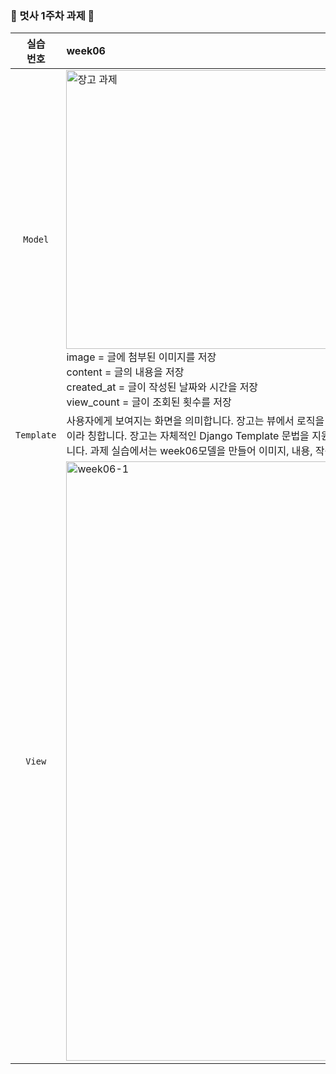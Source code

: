 <br><br>
### 🦁 멋사 1주차 과제 🦁

| 실습 <br> 번호 | week06 | 
|:------:|:------|
|`Model`|<img width="446" alt="장고 과제" src="https://github.com/Likelion-at-SMWU-12th/SeoMunJi/assets/162777421/6e6e120c-71c1-47f9-8689-0d6a0b650f2a"> <br>image = 글에 첨부된 이미지를 저장 <br>content = 글의 내용을 저장 <br>created_at = 글이 작성된 날짜와 시간을 저장 <br>view_count = 글이 조회된 횟수를 저장
|`Template`| 사용자에게 보여지는 화면을 의미합니다. 장고는 뷰에서 로직을 처리한 후 html 파일을 context와 함께 렌더링하는데 이 때의 html 파일을 템플릿이라 칭합니다. 장고는 자체적인 Django Template 문법을 지원하며 이 문법 덕분에 html 파일 내에서 context로 받은 데이터를 활용할 수 있습니다. 과제 실습에서는 week06모델을 만들어 이미지, 내용, 작성일, 조회수가 화면에 나타나도록 하였습니다. 
|`View`| <!-- 이 위치에 캡쳐본을 드래그해서 넣으면 자동으로 코드가 생겨요! --> <img width="959" alt="week06-1" src="https://github.com/Likelion-at-SMWU-12th/SeoMunJi/assets/162777421/48f10778-9287-4ed0-9b63-c975a4dd3dea">
